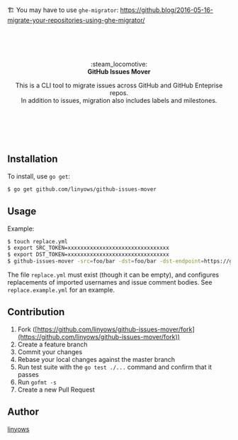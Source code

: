 🏗 You may have to use `ghe-migrator`: https://github.blog/2016-05-16-migrate-your-repositories-using-ghe-migrator/

<p align="center"><br><br><br><br>
:steam_locomotive:<br>
<b>GitHub Issues Mover</b>
</p>

<p align="center">
This is a CLI tool to migrate issues across GitHub and GitHub Enteprise repos.<br>
In addition to issues, migration also includes labels and milestones.
</p><br><br><br><br>

Installation
--

To install, use `go get`:

```sh
$ go get github.com/linyows/github-issues-mover
```

Usage
--

Example:

```sh
$ touch replace.yml
$ export SRC_TOKEN=xxxxxxxxxxxxxxxxxxxxxxxxxxxxxxxx
$ export DST_TOKEN=xxxxxxxxxxxxxxxxxxxxxxxxxxxxxxxx
$ github-issues-mover -src=foo/bar -dst=foo/bar -dst-endpoint=https://ghe.yourhost.com
```

The file `replace.yml` must exist (though it can be empty), and configures replacements of imported usernames and issue comment bodies. See `replace.example.yml` for an example.

Contribution
------------

1. Fork ([https://github.com/linyows/github-issues-mover/fork](https://github.com/linyows/github-issues-mover/fork))
1. Create a feature branch
1. Commit your changes
1. Rebase your local changes against the master branch
1. Run test suite with the `go test ./...` command and confirm that it passes
1. Run `gofmt -s`
1. Create a new Pull Request

Author
------

[linyows](https://github.com/linyows)
